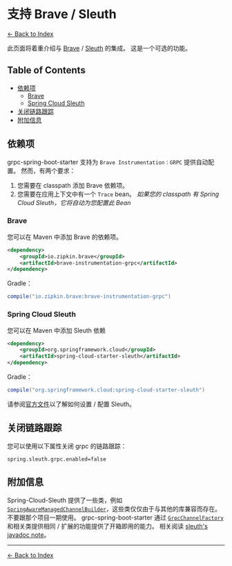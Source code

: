 # 支持 Brave / Sleuth

[<- Back to Index](index.md)

此页面将着重介绍与 [Brave](https://github.com/openzipkin/brave) / [Sleuth](https://spring.io/projects/spring-cloud-sleuth) 的集成。 这是一个可选的功能。

## Table of Contents <!-- omit in toc -->

- [依赖项](#dependencies)
  - [Brave](#brave)
  - [Spring Cloud Sleuth](#spring-cloud-sleuth)
- [关闭链路跟踪](#opt-out)
- [附加信息](#additional-notes)

## 依赖项

grpc-spring-boot-starter 支持为 `Brave Instrumentation：GRPC` 提供自动配置。 然而，有两个要求：

1. 您需要在 classpath 添加 Brave 依赖项。
2. 您需要在应用上下文中有一个 `Trace` bean。 *如果您的 classpath 有 Spring Cloud Sleuth，它将自动为您配置此 Bean*

### Brave

您可以在 Maven 中添加 Brave 的依赖项。

````xml
<dependency>
    <groupId>io.zipkin.brave</groupId>
    <artifactId>brave-instrumentation-grpc</artifactId>
</dependency>
````

Gradle：

````groovy
compile("io.zipkin.brave:brave-instrumentation-grpc")
````

### Spring Cloud Sleuth

您可以在 Maven 中添加 Sleuth 依赖

````xml
<dependency>
    <groupId>org.springframework.cloud</groupId>
    <artifactId>spring-cloud-starter-sleuth</artifactId>
</dependency>
````

Gradle：

````groovy
compile("org.springframework.cloud:spring-cloud-starter-sleuth")
````

请参阅[官方文件](https://spring.io/projects/spring-cloud-sleuth)以了解如何设置 / 配置 Sleuth。

## 关闭链路跟踪

您可以使用以下属性关闭 grpc 的链路跟踪：

````property
spring.sleuth.grpc.enabled=false
````

## 附加信息

Spring-Cloud-Sleuth 提供了一些类，例如[`SpringAwareManagedChannelBuilder`](https://javadoc.io/page/org.springframework.cloud/spring-cloud-sleuth-core/latest/org/springframework/cloud/sleuth/instrument/grpc/SpringAwareManagedChannelBuilder.html)，这些类仅仅由于与其他的库兼容而存在。 不要跟那个项目一期使用。 grpc-spring-boot-starter 通过 [`GrpcChannelFactory`](https://javadoc.io/page/net.devh/grpc-client-spring-boot-autoconfigure/latest/net/devh/boot/grpc/client/channelfactory/GrpcChannelFactory.html) 和相关类提供相同 / 扩展的功能提供了开箱即用的能力。 相关阅读 [sleuth's javadoc note](https://github.com/spring-cloud/spring-cloud-sleuth/blob/59216c32f7848ec337fb68d1dbec8e87eeb6bf59/spring-cloud-sleuth-core/src/main/java/org/springframework/cloud/sleuth/instrument/grpc/SpringAwareManagedChannelBuilder.java#L31-L34)。

----------

[<- Back to Index](index.md)
